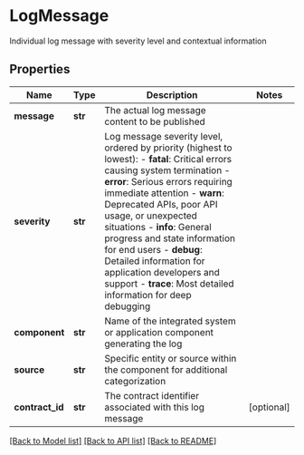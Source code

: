 # LogMessage

Individual log message with severity level and contextual information
## Properties
Name | Type | Description | Notes
------------ | ------------- | ------------- | -------------
**message** | **str** | The actual log message content to be published | 
**severity** | **str** | Log message severity level, ordered by priority (highest to lowest):  - **fatal**: Critical errors causing system termination - **error**: Serious errors requiring immediate attention - **warn**: Deprecated APIs, poor API usage, or unexpected situations - **info**: General progress and state information for end users - **debug**: Detailed information for application developers and support - **trace**: Most detailed information for deep debugging  | 
**component** | **str** | Name of the integrated system or application component generating the log | 
**source** | **str** | Specific entity or source within the component for additional categorization | 
**contract_id** | **str** | The contract identifier associated with this log message | [optional] 

[[Back to Model list]](../README.md#documentation-for-models) [[Back to API list]](../README.md#documentation-for-api-endpoints) [[Back to README]](../README.md)


